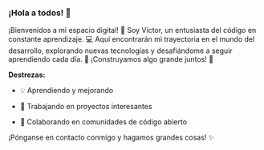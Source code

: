 ### ¡Hola a todos! 👋

¡Bienvenidos a mi espacio digital! 🚀 Soy Víctor, un entusiasta del código en constante aprendizaje. 💻 Aquí encontrarán mi trayectoria en el mundo del desarrollo, explorando nuevas tecnologías y desafiándome a seguir aprendiendo cada día. 🌱 ¡Construyamos algo grande juntos! 🌟

**Destrezas:**

 - 💡 Aprendiendo y mejorando

 - 🚧 Trabajando en proyectos interesantes

 - 🤝 Colaborando en comunidades de código abierto

¡Pónganse en contacto conmigo y hagamos grandes cosas! ✨
